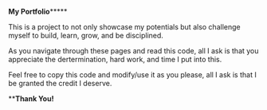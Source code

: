 **********My Portfolio***************

This is a project to not only showcase my potentials but also challenge 
myself to build, learn, grow, and be disciplined. 

As you navigate through these pages and read this code, all I ask is that 
you appreciate the dertermination, hard work, and time I put into this.

Feel free to copy this code and modify/use it as you please, all I ask is 
that I be granted the credit I deserve.

****************Thank You!**************
